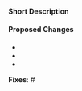 #### Short Description
<!-- Add a short description of what this pull request resolves -->

<!-- You can add a screenshot, too -->

<!-- Ensure that the commit message is a good commit message as described at https://github.com/erlang/otp/wiki/Writing-good-commit-messages -->

#### Proposed Changes
<!-- List all changes proposed in this pull request -->

  *
  *
  *

**Fixes**: #
